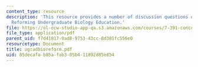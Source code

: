 ```yaml
---
content_type: resource
description: 'This resource provides a number of discussion questions on the topic:
  Reforming Undergraduate Biology Education.'
file: https://ol-ocw-studio-app-qa.s3.amazonaws.com/courses/7-391-concept-centered-teaching-spring-2006/85decafab85afab305b411892d85e854_ugradbioreform.pdf
file_type: application/pdf
parent_uid: f7d41817-0ad8-9753-43cc-8d381fc556e0
resourcetype: Document
title: ugradbioreform.pdf
uid: 85decafa-b85a-fab3-05b4-11892d85e854
---
```

